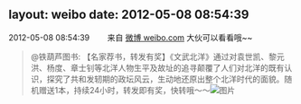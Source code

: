 layout: weibo
date: 2012-05-08 08:54:39
---
<meta name="referrer" content="no-referrer" />

2012-05-08 08:54:39  &nbsp;&nbsp;&nbsp;&nbsp;&nbsp;&nbsp; 来自 <a href="http://weibo.com/" rel="nofollow">微博 weibo.com</a>
大伙可以看看哦~~
>  @铁葫芦图书: 【名家荐书，转发有奖】《文武北洋》通过对袁世凯、黎元洪、杨度、章士钊等北洋人物生平及故址的追寻颠覆了人们对北洋的既有认识，探究了共和发轫期的政坛风云，生动地还原出整个北洋时代的面貌。随机赠送1本，持续24小时，转发即有奖，快转哦～～ ​​​
>  ![图片](https://ww2.sinaimg.cn/large/81112d63jw1dsq20wy1rjj.jpg)
